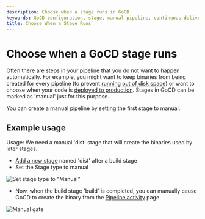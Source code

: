 ```yaml
---
description: Choose when a stage runs in GoCD
keywords: GoCD configuration, stage, manual pipeline, continuous delivery pipeline, GoCD stages
title: Choose When a Stage Runs
---
```


# Choose when a GoCD stage runs

Often there are steps in your [pipeline](../../introduction/concepts_in_go.html) that you do not want to happen automatically. For example, you might want to keep binaries from being created for every pipeline (to prevent [running out of disk space](../../faq/admin_out_of_disk_space.html)) or want to choose when your code is [deployed to production](../../faq/rm_deploy_to_environment.html). Stages in GoCD can be marked as 'manual' just for this purpose.

You can create a manual pipeline by setting the first stage to manual.

## Example usage

Usage: We need a manual 'dist' stage that will create the binaries used by later stages.

-   [Add a new stage](admin_add_stage.html) named 'dist' after a build stage
-   Set the Stage type to manual

![Set stage type to "Manual"](/images/1_add_approval_tag.png)

-   Now, when the build stage 'build' is completed, you can manually cause GoCD to create the binary from the [Pipeline activity](../navigation/pipeline_activity_page.html) page

![Manual gate](/images/2_click_manual.png)
